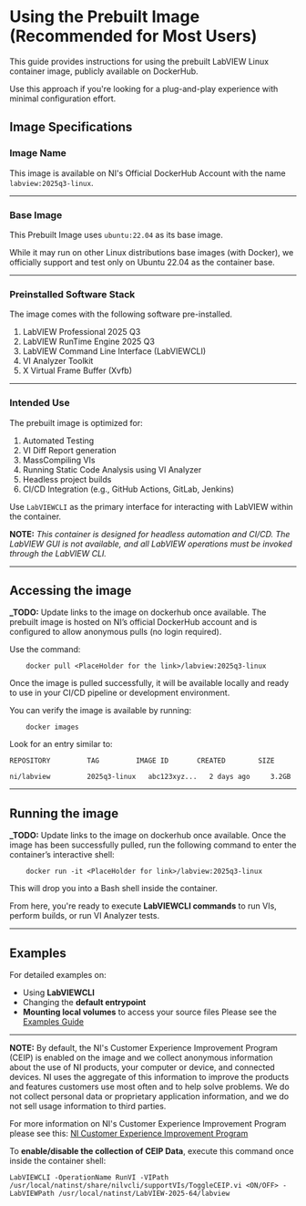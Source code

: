# Using the Prebuilt Image (Recommended for Most Users)
This guide provides instructions for using the prebuilt LabVIEW Linux container image, publicly available on DockerHub.

Use this approach if you're looking for a plug-and-play experience with minimal configuration effort.

## Image Specifications
### Image Name
This image is available on NI's Official DockerHub Account with the name `labview:2025q3-linux`.

---

### Base Image
This Prebuilt Image uses `ubuntu:22.04` as its base image. 

While it may run on other Linux distributions base images (with Docker), we officially support and test only on Ubuntu 22.04 as the container base.

---

### Preinstalled Software Stack
The image comes with the following software pre-installed.
1. LabVIEW Professional 2025 Q3
2. LabVIEW RunTime Engine 2025 Q3
3. LabVIEW Command Line Interface (LabVIEWCLI)
4. VI Analyzer Toolkit
5. X Virtual Frame Buffer (Xvfb)
---

### Intended Use
The prebuilt image is optimized for:
1. Automated Testing
2. VI Diff Report generation
3. MassCompiling VIs
4. Running Static Code Analysis using VI Analyzer
5. Headless project builds
6. CI/CD Integration (e.g., GitHub Actions, GitLab, Jenkins)

Use `LabVIEWCLI` as the primary interface for interacting with LabVIEW within the container.

**NOTE:** _This container is designed for headless automation and CI/CD. The LabVIEW GUI is not available, and all LabVIEW operations must be invoked through the LabVIEW CLI._

---

## Accessing the image
**_TODO:** Update links to the image on dockerhub once available.
The prebuilt image is hosted on NI’s official DockerHub account and is configured to allow anonymous pulls (no login required).

Use the command:
```
    docker pull <PlaceHolder for the link>/labview:2025q3-linux
```
Once the image is pulled successfully, it will be available locally and ready to use in your CI/CD pipeline or development environment.

You can verify the image is available by running:
```
    docker images
```
Look for an entry similar to:

```
REPOSITORY         TAG         IMAGE ID       CREATED        SIZE

ni/labview         2025q3-linux   abc123xyz...   2 days ago     3.2GB
```

---
## Running the image
**_TODO:** Update links to the image on dockerhub once available.
Once the image has been successfully pulled, run the following command to enter the container’s interactive shell:
```
    docker run -it <PlaceHolder for link>/labview:2025q3-linux
```

This will drop you into a Bash shell inside the container.

From here, you're ready to execute **LabVIEWCLI commands** to run VIs, perform builds, or run VI Analyzer tests. 

---
## Examples
For detailed examples on:
- Using **LabVIEWCLI**
- Changing the **default entrypoint**
- **Mounting local volumes** to access your source files
Please see the [Examples Guide](./examples.md)

---
**NOTE:** By default, the NI's Customer Experience Improvement Program (CEIP) is enabled on the image and we collect anonymous information about the use of NI products, your computer or device, and connected devices. NI uses the aggregate of this information to improve the products and features customers use most often and to help solve problems. We do not collect personal data or proprietary application information, and we do not sell usage information to third parties.

For more information on NI's Customer Experience Improvement Program please see this: [NI Customer Experience Improvement Program](https://www.ni.com/en/about-ni/legal/ceip.html?srsltid=AfmBOorZGikj9CSWmeYxwtWemmv_Byhk3ew3YcSwNaRmAhkIBtCzXWmF)

To **enable/disable the collection of CEIP Data**, execute this command once inside the container shell:
```
LabVIEWCLI -OperationName RunVI -VIPath /usr/local/natinst/share/nilvcli/supportVIs/ToggleCEIP.vi <ON/OFF> -LabVIEWPath /usr/local/natinst/LabVIEW-2025-64/labview
```